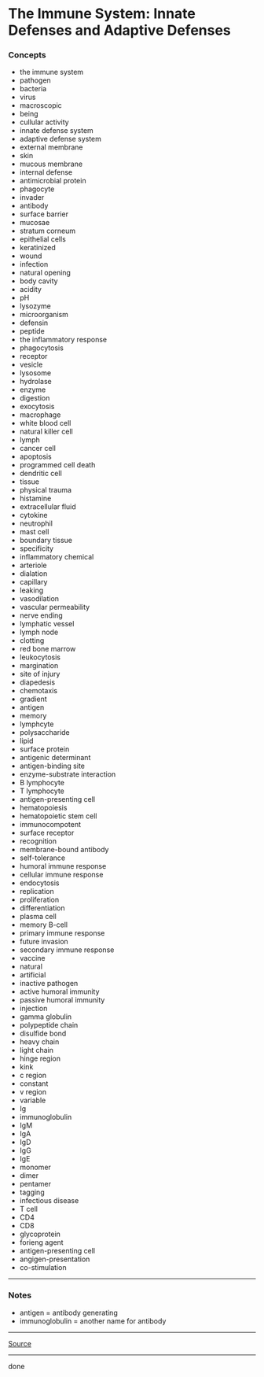 # The Immune System: Innate Defenses and Adaptive Defenses

### Concepts

- the immune system
- pathogen
- bacteria
- virus
- macroscopic
- being
- cullular activity
- innate defense system
- adaptive defense system
- external membrane
- skin
- mucous membrane
- internal defense
- antimicrobial protein
- phagocyte
- invader
- antibody
- surface barrier
- mucosae
- stratum corneum
- epithelial cells
- keratinized
- wound
- infection
- natural opening
- body cavity
- acidity
- pH
- lysozyme
- microorganism
- defensin
- peptide
- the inflammatory response
- phagocytosis
- receptor
- vesicle
- lysosome
- hydrolase
- enzyme
- digestion
- exocytosis
- macrophage
- white blood cell
- natural killer cell
- lymph
- cancer cell
- apoptosis
- programmed cell death
- dendritic cell
- tissue
- physical trauma
- histamine
- extracellular fluid
- cytokine
- neutrophil
- mast cell
- boundary tissue
- specificity
- inflammatory chemical
- arteriole
- dialation
- capillary
- leaking
- vasodilation
- vascular permeability
- nerve ending
- lymphatic vessel
- lymph node
- clotting
- red bone marrow
- leukocytosis
- margination
- site of injury
- diapedesis
- chemotaxis
- gradient
- antigen
- memory
- lymphcyte
- polysaccharide
- lipid
- surface protein
- antigenic determinant
- antigen-binding site
- enzyme-substrate interaction
- B lymphocyte
- T lymphocyte
- antigen-presenting cell
- hematopoiesis
- hematopoietic stem cell
- immunocompotent
- surface receptor
- recognition
- membrane-bound antibody
- self-tolerance
- humoral immune response
- cellular immune response
- endocytosis
- replication
- proliferation
- differentiation
- plasma cell
- memory B-cell
- primary immune response
- future invasion
- secondary immune response
- vaccine
- natural
- artificial
- inactive pathogen
- active humoral immunity
- passive humoral immunity
- injection
- gamma globulin
- polypeptide chain
- disulfide bond
- heavy chain
- light chain
- hinge region
- kink
- c region
- constant
- v region
- variable
- Ig
- immunoglobulin
- IgM
- IgA
- IgD
- IgG
- IgE
- monomer
- dimer
- pentamer
- tagging
- infectious disease
- T cell
- CD4
- CD8
- glycoprotein
- forieng agent
- antigen-presenting cell
- angigen-presentation
- co-stimulation

---

### Notes

- antigen = antibody generating
- immunoglobulin = another name for antibody

---

[Source](https://youtu.be/9_uTdCHp7vI)

---

done
